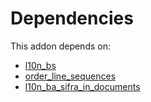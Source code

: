 # Dependencies

This addon depends on:

- [l10n_bs](../../../../../odoo-bringout-l10n_bs)
- [order_line_sequences](../../../../../cybrosys/odoo-bringout-cybrosys-order_line_sequences)
- [l10n_ba_sifra_in_documents](../../../../../odoo-bringout-l10n_ba_sifra_in_documents)
